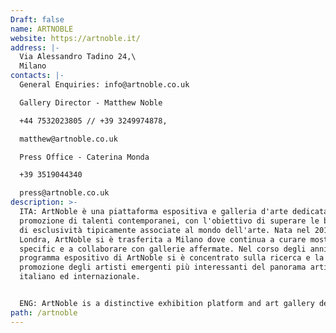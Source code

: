 ```yaml
---
Draft: false
name: ARTNOBLE
website: https://artnoble.it/
address: |-
  Via Alessandro Tadino 24,\
  Milano
contacts: |-
  General Enquiries: info@artnoble.co.uk

  Gallery Director - Matthew Noble 

  +44 7532023805 // +39 3249974878, 

  matthew@artnoble.co.uk

  Press Office - Caterina Monda 

  +39 3519044340

  press@artnoble.co.uk
description: >-
  ITA: ArtNoble è una piattaforma espositiva e galleria d'arte dedicata alla
  promozione di talenti contemporanei, con l'obiettivo di superare le barriere
  di esclusività tipicamente associate al mondo dell'arte. Nata nel 2018 a
  Londra, ArtNoble si è trasferita a Milano dove continua a curare mostre site
  specific e a collaborare con gallerie affermate. Nel corso degli anni, il
  programma espositivo di ArtNoble si è concentrato sulla ricerca e la
  promozione degli artisti emergenti più interessanti del panorama artistico
  italiano ed internazionale.


  ENG: ArtNoble is a distinctive exhibition platform and art gallery dedicated to the promotion of unique contemporary talents, aiming to push the barriers of exclusivity typically associated with the art world. Set up in 2018 in London, ArtNoble has since moved to Milan where it continues to curate site-specific exhibitions and collaborate with established galleries. Over the years, ArtNoble's exhibition program has focused on researching and showcasing the most exciting and sought-after emerging artists on the Italian and International art scene.
path: /artnoble
---
```

